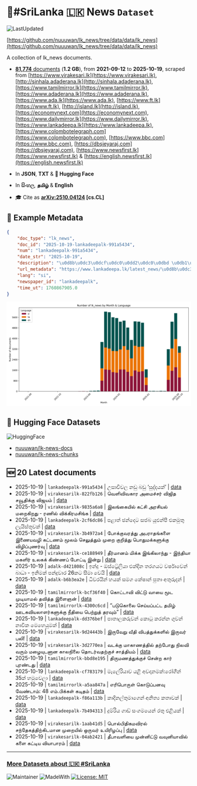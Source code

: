 # 📄#SriLanka 🇱🇰 News `Dataset`

![LastUpdated](https://img.shields.io/badge/last_updated-2025--10--19_15:46:07-green)

[https://github.com/nuuuwan/lk_news/tree/data/data/lk_news](https://github.com/nuuuwan/lk_news/tree/data/data/lk_news)

A collection of lk_news documents.

- [**81,774** documents](https://github.com/nuuuwan/lk_news/tree/data/data/lk_news) (**1.2 GB**), from **2021-09-12** to **2025-10-19**, scraped from [https://www.virakesari.lk](https://www.virakesari.lk), [http://sinhala.adaderana.lk](http://sinhala.adaderana.lk), [https://www.tamilmirror.lk](https://www.tamilmirror.lk), [https://www.adaderana.lk](https://www.adaderana.lk), [https://www.ada.lk](https://www.ada.lk), [https://www.ft.lk](https://www.ft.lk), [http://island.lk](http://island.lk), [https://economynext.com](https://economynext.com), [https://www.dailymirror.lk](https://www.dailymirror.lk), [https://www.lankadeepa.lk](https://www.lankadeepa.lk), [https://www.colombotelegraph.com](https://www.colombotelegraph.com), [https://www.bbc.com](https://www.bbc.com), [https://dbsjeyaraj.com](https://dbsjeyaraj.com), [https://www.newsfirst.lk](https://www.newsfirst.lk) & [https://english.newsfirst.lk](https://english.newsfirst.lk)

- In **JSON**, **TXT** & **🤗 Hugging Face**

- In **සිංහල**, **தமிழ்** & **English**

- 🎓 Cite as **[arXiv:2510.04124](https://arxiv.org/abs/2510.04124) [cs.CL]**

## 📝 Example Metadata

```json
{
    "doc_type": "lk_news",
    "doc_id": "2025-10-19-lankadeepalk-991a5434",
    "num": "lankadeepalk-991a5434",
    "date_str": "2025-10-19",
    "description": "\u0d8b\u0dc3\u0dcf\u0dc0\u0dd2\u0dc0\u0dbd \u0db1\u0da9\u0dd4 \u0db6\u0da9\u0dd4 \u2018\u0dc3\u0dd4\u0daf\u0dca\u0daf\u0dba\u0d9a\u0dca\u2019",
    "url_metadata": "https://www.lankadeepa.lk/latest_news/\u0d8b\u0dc3\u0dc0\u0dc0\u0dbd-\u0db1\u0da9-\u0db6\u0da9-\u0dc3\u0daf\u0daf\u0dba\u0d9a/1-681631",
    "lang": "si",
    "newspaper_id": "lankadeepalk",
    "time_ut": 1760867905.0
}
```

![Chart](https://raw.githubusercontent.com/nuuuwan/lk_news/refs/heads/data/data/lk_news/docs_by_month_and_lang.png)

## 🤗 Hugging Face Datasets

![HuggingFace](https://img.shields.io/badge/-HuggingFace-FDEE21?style=for-the-badge&logo=HuggingFace)

- [nuuuwan/lk-news-docs](https://huggingface.co/datasets/nuuuwan/lk-news-docs)
- [nuuuwan/lk-news-chunks](https://huggingface.co/datasets/nuuuwan/lk-news-chunks)

## 🆕 20 Latest documents

- 2025-10-19 | `lankadeepalk-991a5434` | උසාවිවල නඩු බඩු ‘සුද්දයක්’ | [data](https://github.com/nuuuwan/lk_news/tree/data/data/lk_news/2020s/2025/2025-10-19-lankadeepalk-991a5434)
- 2025-10-19 | `virakesarilk-822fb126` | வெளிவிவகார அமைச்சர் விஜித சவூதிக்கு விஜயம் | [data](https://github.com/nuuuwan/lk_news/tree/data/data/lk_news/2020s/2025/2025-10-19-virakesarilk-822fb126)
- 2025-10-19 | `virakesarilk-9835a6a8` | இலங்கையில் கட்சி அரசியல் மறைகிறது - ரணில் விக்கிரமசிங்க | [data](https://github.com/nuuuwan/lk_news/tree/data/data/lk_news/2020s/2025/2025-10-19-virakesarilk-9835a6a8)
- 2025-10-19 | `lankadeepalk-2cf6dc86` | පළාත් ඡන්දෙට  සජබ යූඑන්පී එකමුතු ලැයිස්තුවක් | [data](https://github.com/nuuuwan/lk_news/tree/data/data/lk_news/2020s/2025/2025-10-19-lankadeepalk-2cf6dc86)
- 2025-10-19 | `virakesarilk-3b4972a4` | போக்குவரத்து அபராதங்களை இணையவழி கட்டணம் மூலம் செலுத்தும் முறை குறித்து பொதுமக்களுக்கு விழிப்புணர்வு | [data](https://github.com/nuuuwan/lk_news/tree/data/data/lk_news/2020s/2025/2025-10-19-virakesarilk-3b4972a4)
- 2025-10-19 | `virakesarilk-ce188949` | தீர்மானம் மிக்க இங்கிலாந்து - இந்தியா மகளிர் உலகக் கிண்ணப் போட்டி இன்று | [data](https://github.com/nuuuwan/lk_news/tree/data/data/lk_news/2020s/2025/2025-10-19-virakesarilk-ce188949)
- 2025-10-19 | `adalk-d421808c` | ඉන්දු - ඔස්ට්‍රේලියා එක්දින තරගයට වර්ෂාවෙන් බාධා - ඉනිමක් පන්දුවාර 26කට සීමා වෙයි | [data](https://github.com/nuuuwan/lk_news/tree/data/data/lk_news/2020s/2025/2025-10-19-adalk-d421808c)
- 2025-10-19 | `adalk-b6b3ea2e` | ධීවරයින් හයක් සමග කේෂාන් පුතා අතුරුදන් | [data](https://github.com/nuuuwan/lk_news/tree/data/data/lk_news/2020s/2025/2025-10-19-adalk-b6b3ea2e)
- 2025-10-19 | `tamilmirrorlk-bcf36f40` | கொட்டாவி விட்டு  வாயை மூட முடியாமல் தவித்த இளைஞன் | [data](https://github.com/nuuuwan/lk_news/tree/data/data/lk_news/2020s/2025/2025-10-19-tamilmirrorlk-bcf36f40)
- 2025-10-19 | `tamilmirrorlk-4300c6cd` | “படுகொலை செய்யப்பட்ட தமிழ் ஊடகவியலாளர்களுக்கு    நீதியை பெற்றுத் தரவும்” | [data](https://github.com/nuuuwan/lk_news/tree/data/data/lk_news/2020s/2025/2025-10-19-tamilmirrorlk-4300c6cd)
- 2025-10-19 | `lankadeepalk-dd376bef` | පාතාලකරුවන් කොටු කරන්න ගුවන් නාවික මෙහෙයුමක් | [data](https://github.com/nuuuwan/lk_news/tree/data/data/lk_news/2020s/2025/2025-10-19-lankadeepalk-dd376bef)
- 2025-10-19 | `virakesarilk-9d24443b` | இருவேறு வீதி விபத்துக்களில் இருவர் பலி! | [data](https://github.com/nuuuwan/lk_news/tree/data/data/lk_news/2020s/2025/2025-10-19-virakesarilk-9d24443b)
- 2025-10-19 | `virakesarilk-3d2770ea` | வடக்கு மாகாணத்தில் தற்போது நிலவி வரும் மழையுடனான காலநிலை தொடர்வதற்குச் சாத்தியம் | [data](https://github.com/nuuuwan/lk_news/tree/data/data/lk_news/2020s/2025/2025-10-19-virakesarilk-3d2770ea)
- 2025-10-19 | `tamilmirrorlk-bbd8e195` | திருமணத்துக்குச் சென்ற கார் புரண்டது | [data](https://github.com/nuuuwan/lk_news/tree/data/data/lk_news/2020s/2025/2025-10-19-tamilmirrorlk-bbd8e195)
- 2025-10-19 | `lankadeepalk-cf783179` | මැලේරියාව යළි අවදානමක්:රෝගීන් 35ක් හමුවෙලා | [data](https://github.com/nuuuwan/lk_news/tree/data/data/lk_news/2020s/2025/2025-10-19-lankadeepalk-cf783179)
- 2025-10-19 | `tamilmirrorlk-a5aa847a` | எரிபொருள் கொடுப்பனவு வேண்டாம்: 48 எம்.பிக்கள் கடிதம் | [data](https://github.com/nuuuwan/lk_news/tree/data/data/lk_news/2020s/2025/2025-10-19-tamilmirrorlk-a5aa847a)
- 2025-10-19 | `lankadeepalk-f86a113b` | කාදිනල්තුමාගෙන්  අනිත්‍ය කතාවක් | [data](https://github.com/nuuuwan/lk_news/tree/data/data/lk_news/2020s/2025/2025-10-19-lankadeepalk-f86a113b)
- 2025-10-19 | `lankadeepalk-7b494313` | දුම්රිය ගාඩ් සංගමයෙන් රතු එළියක් | [data](https://github.com/nuuuwan/lk_news/tree/data/data/lk_news/2020s/2025/2025-10-19-lankadeepalk-7b494313)
- 2025-10-19 | `virakesarilk-1aab41d5` | பொல்பிதிகமவிரல் சந்தேகத்திற்கிடமான முறையில் ஒருவர்  உயிரிழப்பு | [data](https://github.com/nuuuwan/lk_news/tree/data/data/lk_news/2020s/2025/2025-10-19-virakesarilk-1aab41d5)
- 2025-10-19 | `virakesarilk-04ab2421` | தீபாவளியை முன்னிட்டு வவுனியாவில் களை கட்டிய வியாபாரம் | [data](https://github.com/nuuuwan/lk_news/tree/data/data/lk_news/2020s/2025/2025-10-19-virakesarilk-04ab2421)

---

### [More Datasets about 🇱🇰 #SriLanka](https://github.com/nuuuwan/lk_datasets)

![Maintainer](https://img.shields.io/badge/maintainer-nuuuwan-red)
![MadeWith](https://img.shields.io/badge/made_with-python-blue)
[![License: MIT](https://img.shields.io/badge/License-MIT-yellow.svg)](https://opensource.org/licenses/MIT)
